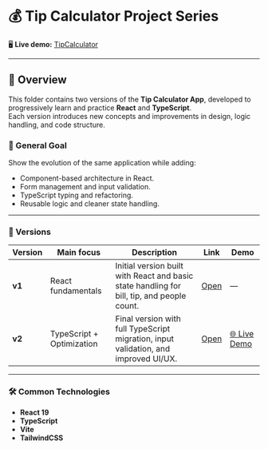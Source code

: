 # 💰 Tip Calculator Project Series

🖥️ **Live demo:** [TipCalculator](https://tipcalculator-dst.netlify.app/)

---

## 📘 Overview

This folder contains two versions of the **Tip Calculator App**, developed to progressively learn and practice **React** and **TypeScript**.  
Each version introduces new concepts and improvements in design, logic handling, and code structure.

### 🎯 General Goal

Show the evolution of the same application while adding:
- Component-based architecture in React.
- Form management and input validation.
- TypeScript typing and refactoring.
- Reusable logic and cleaner state handling.

---

### 📂 Versions

| Version | Main focus | Description | Link | Demo |
|----------|-------------|--------------|------|------|
| **v1** | React fundamentals | Initial version built with React and basic state handling for bill, tip, and people count. | [Open](./tip-calculator-v1) | — |
| **v2** | TypeScript + Optimization | Final version with full TypeScript migration, input validation, and improved UI/UX. | [Open](./tip-calculator-v2) | [🌐 Live Demo](https://tipcalculator-dst.netlify.app/) |

---

### 🛠️ Common Technologies

- **React 19**
- **TypeScript**
- **Vite**
- **TailwindCSS**